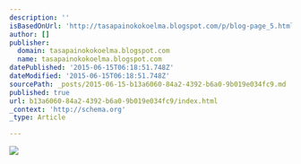 ```yaml
---
description: ''
isBasedOnUrl: 'http://tasapainokokoelma.blogspot.com/p/blog-page_5.html'
author: []
publisher:
  domain: tasapainokokoelma.blogspot.com
  name: tasapainokokoelma.blogspot.com
datePublished: '2015-06-15T06:18:51.748Z'
dateModified: '2015-06-15T06:18:51.748Z'
sourcePath: _posts/2015-06-15-b13a6060-84a2-4392-b6a0-9b019e034fc9.md
published: true
url: b13a6060-84a2-4392-b6a0-9b019e034fc9/index.html
_context: 'http://schema.org'
_type: Article

---
```

![](http://4.bp.blogspot.com/-S688up3p2xU/Uqok3zlDIDI/AAAAAAAAAW0/RqPr_Rd1YEc/s640/IMG_4963.jpg)